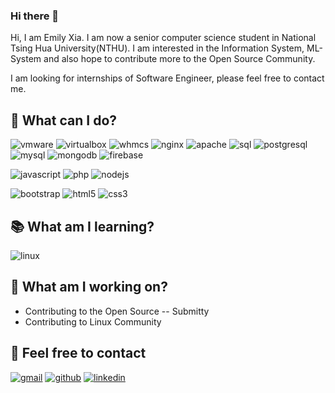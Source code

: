 ### Hi there 👋

Hi, I am Emily Xia. I am now a senior computer science student in National Tsing Hua University(NTHU). 
I am interested in the Information System, ML-System and also hope to contribute more to the Open Source Community.

I am looking for internships of Software Engineer, please feel free to contact me. 

## 💪 What can I do?

![vmware](https://img.shields.io/badge/VMWare-607078?style=flat&logo=vmware&logoColor=white)
![virtualbox](https://img.shields.io/badge/VirtualBox-183A61?style=flat&logo=virtualbox&logoColor=white)
![whmcs](https://img.shields.io/badge/WHMCS-333?style=flat&logo=whmcs&logoColor=white)
![nginx](https://img.shields.io/badge/nginx-269539?style=flat&logo=nginx&logoColor=white)
![apache](https://img.shields.io/badge/apache-D22128?style=flat&logo=apache&logoColor=white)
![sql](https://img.shields.io/badge/SQL-CC2927?style=flat&logo=microsoft-sql-server&logoColor=white)
![postgresql](https://img.shields.io/badge/PostgreSQL-336791?style=flat&logo=PostgreSQL&logoColor=white)
![mysql](https://img.shields.io/badge/MySQL-4479A1?style=flat&logo=MySQL&logoColor=white)
![mongodb](https://img.shields.io/badge/MongoDB-47A248?style=flat&logo=MongoDB&logoColor=white)
![firebase](https://img.shields.io/badge/Firebase-FFCA28?style=flat&logo=firebase&logoColor=black)

![javascript](https://img.shields.io/badge/Javascript-F7DF1E?style=flat&logo=javascript&logoColor=1d1d1d)
![php](https://img.shields.io/badge/PHP-777BB4?style=flat&logo=php&logoColor=white)
![nodejs](https://img.shields.io/badge/Node.JS-339933?style=flat&logo=node.js&logoColor=white)

![bootstrap](https://img.shields.io/badge/Bootstrap-7952B3?style=flat&logo=bootstrap&logoColor=white)
![html5](https://img.shields.io/badge/HTML-E34F26?style=flat&logo=html5&logoColor=white)
![css3](https://img.shields.io/badge/CSS-1572B6?style=flat&logo=css3&logoColor=white)

## 📚 What am I learning?
![linux](https://img.shields.io/badge/Linux-ccc?style=flat&logo=linux&logoColor=black)

## 🚀 What am I working on?

* Contributing to the Open Source -- Submitty
* Contributing to Linux Community

## 👋 Feel free to contact

[![gmail](https://img.shields.io/badge/Gmail-D14836?style=for-the-badge&logo=gmail&logoColor=white)](x1204585568@gmail.com)
[![github](https://img.shields.io/badge/GitHub-100000?style=for-the-badge&logo=github&logoColor=0af)](https://github.com/Xiayucheng1212)
[![linkedin](https://img.shields.io/badge/Linkedin-0af?style=for-the-badge&logo=linkedin&logoColor=fff)](https://www.linkedin.com/in/yu-cheng-xia-630800201?lipi=urn%3Ali%3Apage%3Ad_flagship3_profile_view_base_contact_details%3BmiOEwwU1QMO%2FxemAU5LCAw%3D%3D)

<!--
**Xiayucheng1212/Xiayucheng1212** is a ✨ _special_ ✨ repository because its `README.md` (this file) appears on your GitHub profile.

Here are some ideas to get you started:

- 🔭 I’m currently working on ...
- 🌱 I’m currently learning ...
- 👯 I’m looking to collaborate on ...
- 🤔 I’m looking for help with ...
- 💬 Ask me about ...
- 📫 How to reach me: ...
- 😄 Pronouns: ...
- ⚡ Fun fact: ...
-->
